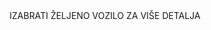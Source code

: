 <!DOCTYPE html>
<html>
<head>
	<title>zadatak 2</title>
	<meta charset='utf-8'>
	<style type="text/css">
.......
	</style>
</head>
<body>
	<!-- -->
	<center>
		<img src='logo.png' alt=''>
		<div>IZABRATI ŽELJENO VOZILO ZA VIŠE DETALJA</div>
		<img src='slike vozila.jpg' alt='' usemap="#planetmap">
<!--mapa sa koordinataam za slike -->
		<map name="planetmap">
  <area shape="rect" coords="0,0,462,293" href="str1.html" alt="1">
  <area shape="rect" coords="462,0,925,293" href="str2.html" alt="2">
  <area shape="rect" coords="925,0,1387,293" href="str3.html" alt="3">

</map>
	</center>
</body>
</html>
